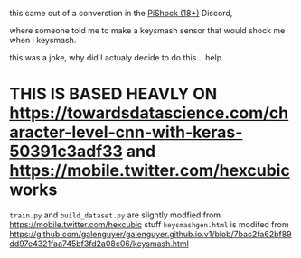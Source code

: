 

this came out of a converstion in the [PiShock (18+)](https://pishock.com) Discord, 

where someone told me to make a keysmash sensor that would shock me when I keysmash.

this was a joke, why did I actualy decide to do this... 
help.


#  THIS IS BASED HEAVLY ON https://towardsdatascience.com/character-level-cnn-with-keras-50391c3adf33 and https://mobile.twitter.com/hexcubic works


```train.py``` and ```build_dataset.py``` are slightly modfied from  https://mobile.twitter.com/hexcubic stuff
```keysmashgen.html``` is modifed from https://github.com/galenguyer/galenguyer.github.io.v1/blob/7bac2fa62bf89dd97e4321faa745bf3fd2a08c06/keysmash.html
